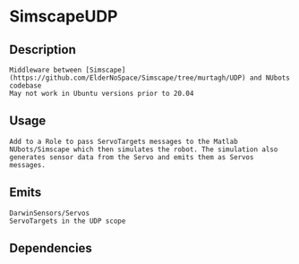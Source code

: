 SimscapeUDP
======

## Description
    Middleware between [Simscape](https://github.com/ElderNoSpace/Simscape/tree/murtagh/UDP) and NUbots codebase
    May not work in Ubuntu versions prior to 20.04

## Usage
    Add to a Role to pass ServoTargets messages to the Matlab NUbots/Simscape which then simulates the robot. The simulation also generates sensor data from the Servo and emits them as Servos messages.

## Emits
    DarwinSensors/Servos
    ServoTargets in the UDP scope

## Dependencies
